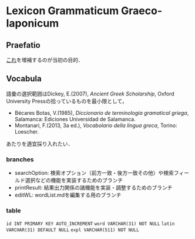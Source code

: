 # Lexicon Grammaticum Graeco-Iaponicum

## Praefatio
[これ](https://www.stromateis.info/zib/gramm_term.html)を増補するのが当初の目的．

## Vocabula
語彙の選択範囲はDickey, E.(2007), *Ancient Greek Scholarship*, Oxford University Pressの拾っているものを最小限として，

- Bécares Botas, V.(1985), *Diccionario de terminología gramatical griega*, Salamanca: Ediciones Universidad de Salamanca.
- Montanari, F.(2013, 3a ed.), *Vocabolario della lingua greca*, Torino: Loescher.

あたりを適宜採り入れたい．

### branches

- searchOption: 検索オプション（前方一致・後方一致その他）や検索フィールド選択などの機能を実装するためのブランチ
- printResult: 結果出力関係の諸機能を実装・調整するためのブランチ
- editWL: wordList.mdを編集する用のブランチ

### table
`id INT PRIMARY KEY AUTO_INCREMENT`
`word VARCHAR(31) NOT NULL` 
`latin VARCHAR(31) DEFAULT NULL`
`expl VARCHAR(511) NOT NULL`